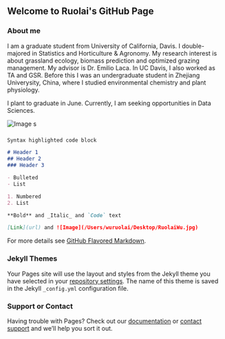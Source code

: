 ## Welcome to Ruolai's GitHub Page

### About me
I am a graduate student from University of California, Davis. I double-majored in Statistics and Horticulture & Agronomy. My research interest is about grassland ecology, biomass prediction and optimized grazing management. My advisor is Dr. Emilio Laca. In UC Davis, I also worked as TA and GSR. Before this I was an undergraduate student in Zhejiang Univerysity, China, where I studied environmental chemistry and plant physiology. 

I plant to graduate in June. Currently, I am seeking opportunities in Data Sciences.

![Image](/Users/wuruolai/Desktop/RuolaiWu.jpg)
s
###

```markdown
Syntax highlighted code block

# Header 1
## Header 2
### Header 3

- Bulleted
- List

1. Numbered
2. List

**Bold** and _Italic_ and `Code` text

[Link](url) and ![Image](/Users/wuruolai/Desktop/RuolaiWu.jpg)
```

For more details see [GitHub Flavored Markdown](https://guides.github.com/features/mastering-markdown/).

### Jekyll Themes

Your Pages site will use the layout and styles from the Jekyll theme you have selected in your [repository settings](https://github.com/wurl2013/About_me/settings). The name of this theme is saved in the Jekyll `_config.yml` configuration file.

### Support or Contact

Having trouble with Pages? Check out our [documentation](https://help.github.com/categories/github-pages-basics/) or [contact support](https://github.com/contact) and we’ll help you sort it out.

